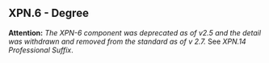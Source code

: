 ## XPN.6 - Degree

**Attention:** _The XPN-6 component was deprecated as of v2.5 and the detail was withdrawn and removed from the standard as of v 2.7._ See _XPN.14 Professional Suffix_.
